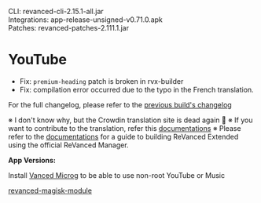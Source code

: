 CLI: revanced-cli-2.15.1-all.jar  
Integrations: app-release-unsigned-v0.71.0.apk  
Patches: revanced-patches-2.111.1.jar  

YouTube
==
- Fix: `premium-heading` patch is broken in rvx-builder
- Fix: compilation error occurred due to the typo in the French translation.

For the full changelog, please refer to the [previous build's changelog](https://github.com/inotia00/revanced-patches/releases/tag/v2.111.0)

※ I don't know why, but the Crowdin translation site is dead again 🤷
※ If you want to contribute to the translation, refer this [documentations](https://telegra.ph/How-to-contribute-to-Crowdin-translations-via-upload-of-stringsxml-file-11-10)
※ Please refer to the [documentations](https://github.com/inotia00/revanced-documentation/wiki/Method-3.-Using-official-ReVanced-Manager-(Android)) for a guide to building ReVanced Extended using the official ReVanced Manager.
  
**App Versions:**  

Install [Vanced Microg](https://github.com/TeamVanced/VancedMicroG/releases) to be able to use non-root YouTube or Music  

[revanced-magisk-module](https://github.com/j-hc/revanced-magisk-module)  
